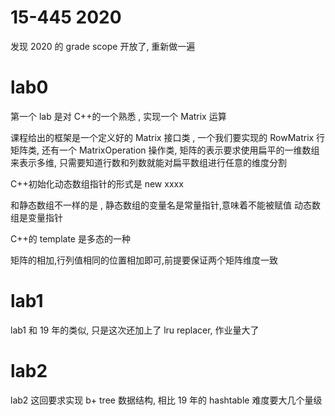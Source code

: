 # 15-445 2020

发现 2020 的 grade scope 开放了, 重新做一遍

# lab0

第一个 lab 是对 C++的一个熟悉 , 实现一个 Matrix 运算

课程给出的框架是一个定义好的 Matrix 接口类 , 一个我们要实现的 RowMatrix 行矩阵类, 还有一个 MatrixOperation 操作类,
矩阵的表示要求使用扁平的一维数组来表示多维, 只需要知道行数和列数就能对扁平数组进行任意的维度分割

C++初始化动态数组指针的形式是 new xxxx

和静态数组不一样的是 , 静态数组的变量名是常量指针,意味着不能被赋值 动态数组是变量指针

C++的 template <T> 是多态的一种

矩阵的相加,行列值相同的位置相加即可,前提要保证两个矩阵维度一致

# lab1

lab1 和 19 年的类似, 只是这次还加上了 lru replacer, 作业量大了

# lab2

lab2 这回要求实现 b+ tree 数据结构, 相比 19 年的 hashtable 难度要大几个量级
